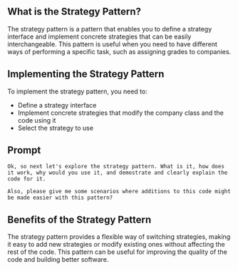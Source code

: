 ## What is the Strategy Pattern?
The strategy pattern is a pattern that enables you to define a strategy interface and implement concrete strategies that can be easily interchangeable. This pattern is useful when you need to have different ways of performing a specific task, such as assigning grades to companies.

## Implementing the Strategy Pattern
To implement the strategy pattern, you need to:
* Define a strategy interface
* Implement concrete strategies that modify the company class and the code using it
* Select the strategy to use

## Prompt
```
Ok, so next let's explore the strategy pattern. What is it, how does it work, why would you use it, and demostrate and clearly explain the code for it.

Also, please give me some scenarios where additions to this code might be made easier with this pattern?
```

## Benefits of the Strategy Pattern
The strategy pattern provides a flexible way of switching strategies, making it easy to add new strategies or modify existing ones without affecting the rest of the code. This pattern can be useful for improving the quality of the code and building better software.